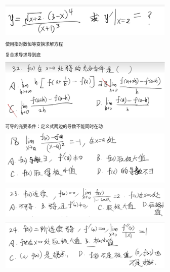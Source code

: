 ![   ](../.pics/image-20231205165339415.png)

使用指对数恒等变换求解方程

复合求导求导到底



![image-20231206221102680](../.pics/image-20231206221102680.png)

可导的充要条件：定义式两边的导数不能同时在动





![image-20231206221623198](../.pics/image-20231206221623198.png)

![image-20231206221423273](../.pics/image-20231206221423273.png)

![image-20231206221511866](../.pics/image-20231206221511866.png)
